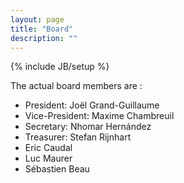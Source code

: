 ```yaml
---
layout: page
title: "Board"
description: ""
---
```

{% include JB/setup %}

The actual board members are :


+ President: Joël Grand-Guillaume
+ Vice-President: Maxime Chambreuil
+ Secretary: Nhomar Hernández
+ Treasurer: Stefan Rijnhart
+ Eric Caudal
+ Luc Maurer
+ Sébastien Beau

